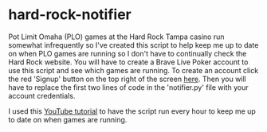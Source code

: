 # hard-rock-notifier

Pot Limit Omaha (PLO) games at the Hard Rock Tampa casino run somewhat infrequently so I've created this script to help keep me up to date on when PLO games are running so I don't have to continually check the Hard Rock website. You will have to create a Brave Live Poker account to use this script and see which games are running. To create an account click the red 'Signup' button on the top right of the screen [here](https://www.bravopokerlive.com/login/?ReturnUrl=%2fvenues%2fseminole-hard-rock-tampa%2f). Then you will have to replace the first two lines of code in the 'notifier.py' file with your account credentials.

I used this [YouTube tutorial](https://www.youtube.com/watch?v=n2Cr_YRQk7o) to have the script run every hour to keep me up to date on when games are running.